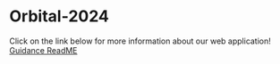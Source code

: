 # Orbital-2024

Click on the link below for more information about our web application! 
[Guidance ReadME](https://docs.google.com/document/d/1wKrvta-fe64xfgG3AEs07eGG67B8N1VlRwgpsgHk-NI/edit?usp=sharing)
